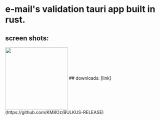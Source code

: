 # e-mail's validation tauri app built in rust.
## screen shots:
 <img align="center" width="200" src="https://res.cloudinary.com/dupagadir/image/upload/v1665660525/Screen_Shot_2022-10-13_at_2.18.09_PM_rfh9mv.png" />
## downloads: 
[link](https://github.com/KM8Oz/BULKUS-RELEASE)
